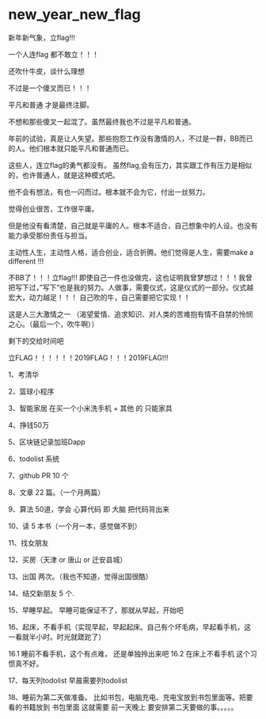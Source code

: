 # new_year_new_flag
新年新气象，立flag!!!

一个人连flag 都不敢立！！！

还吹什牛皮，谈什么理想

不过是一个傻叉而已！！！

平凡和普通 才是最终注脚。

不想和那些傻叉一起混了。虽然最终我也不过是平凡和普通。

年前的试验，真是让人失望。那些抱怨工作没有激情的人，不过是一群，BB而已的人。他们根本就只能平凡和普通而已。

这些人，连立flag的勇气都没有。
虽然flag,会有压力，其实跟工作有压力是相似的，也许普通人，就是这种模式吧。

他不会有想法，有也一闪而过。根本就不会为它，付出一丝努力。

觉得创业很苦，工作很平庸。

但是他没有看清楚，自己就是平庸的人。根本不适合，自己想象中的人设。也没有能力承受那份责任与担当。

主动性人生，主动性人格，适合创业，适合折腾。他们觉得是人生，需要make a different !!!

不BB了！！！立flag!!!
即使自己一件也没做完，这也证明我曾梦想过！！！我曾把写下过，”写下“也是我的努力。人做事，需要仪式，这是仪式的一部分。仪式越宏大，动力越足！！！
自己吹的牛，自己需要把它实现！！

这是人三大激情之一  （渴望爱情、追求知识、对人类的苦难抱有情不自禁的怜悯之心。（最后一个，吹牛啊））

剩下的交给时间吧

立FLAG！！！！！！2019FLAG！！！2019FLAG!!!
 

1、考清华

2、篮球小程序

3、智能家居 在买一个小米洗手机  +  其他 的 只能家具

4、挣钱50万

5、区块链记录加班Dapp

6、todolist 系统

7、github  PR 10 个

8、文章  22 篇。（一个月两篇）

9、算法 50道，学会 心算代码 即 大脑 把代码背出来

10、读 5 本书（一个月一本，感觉做不到）

11、找女朋友


12、买房（天津 or 唐山 or 迁安县城）

13、出国 两次。（我也不知道，觉得出国很酷）

14、结交新朋友  5 个. 

15、早睡早起。 早睡可能保证不了，那就从早起，开始吧

16、起床，不看手机（实现早起，早起起床。自己有个坏毛病，早起看手机，这一看就半小时。时光就蹉跎了）

16.1  睡前不看手机，这个有点难，  还是单独拎出来吧
16.2  在床上不看手机    这个习惯真不好。

17、每天列todolist  早晨需要列todolist

18、睡前为第二天做准备。  比如书包，电脑充电、充电宝放到书包里面等。把要看的书籍放到 书包里面
    这就需要 前一天晚上 要安排第二天要做的事。。。。。
    


















